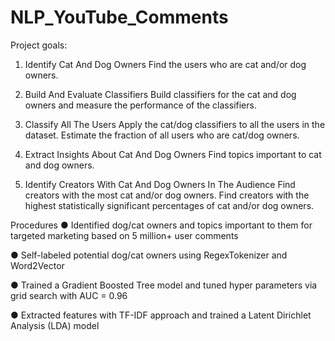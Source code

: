 # NLP_YouTube_Comments

Project goals:

1. Identify Cat And Dog Owners 
Find the users who are cat and/or dog owners.

2. Build And Evaluate Classifiers 
Build classifiers for the cat and dog owners and measure the performance of the classifiers.

3. Classify All The Users 
Apply the cat/dog classifiers to all the users in the dataset. Estimate the fraction of all users who are cat/dog owners.

4. Extract Insights About Cat And Dog Owners 
Find topics important to cat and dog owners.

5. Identify Creators With Cat And Dog Owners In The Audience Find creators with the most cat and/or dog owners. 
Find creators with the highest statistically significant percentages of cat and/or dog owners.

Procedures
● Identified dog/cat owners and topics important to them for targeted marketing based on 5 million+ user comments

● Self-labeled potential dog/cat owners using RegexTokenizer and Word2Vector

● Trained a Gradient Boosted Tree model and tuned hyper parameters via grid search with AUC = 0.96

● Extracted features with TF-IDF approach and trained a Latent Dirichlet Analysis (LDA) model
